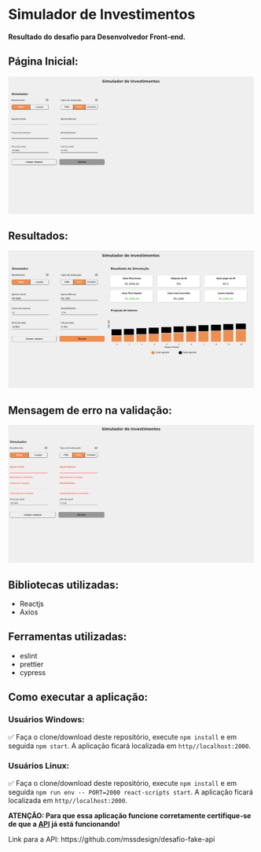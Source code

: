 <h1>Simulador de Investimentos</h1>
<h4>Resultado do desafio para Desenvolvedor Front-end.</h4>

<h2>Página Inicial:</h2>
<img src="https://github.com/mssdesign/portfolios/blob/main/portifolio_vs1/src/Assets/WebSitesPreview/calculator1.PNG?raw=true" target='_blank' width="500" height="280">

<h2>Resultados:</h2>
<img src="https://github.com/mssdesign/portfolios/blob/main/portifolio_vs1/src/Assets/WebSitesPreview/calculator2.PNG?raw=true" target='_blank' width="500" height="280">

<h2>Mensagem de erro na validação:</h2>
<img src="https://github.com/mssdesign/portfolios/blob/main/portifolio_vs1/src/Assets/WebSitesPreview/calculator3.PNG?raw=true" target='_blank' width="500" height="280">

<h2>Bibliotecas utilizadas:</h2>
<ul>
    <li>Reactjs</li>
    <li>Axios</li>
</ul>

<h2>Ferramentas utilizadas:</h2>
<ul>
  <li>eslint</li>
  <li>prettier</li>
  <li>cypress</li>
</ul>

<h2>Como executar a aplicação:</h2>
<h3>Usuários Windows:</h3>
<p>✅ Faça o clone/download deste repositório, execute <code>npm install</code> e em seguida <code>npm start</code>. A aplicação ficará localizada em <code>http//localhost:2000</code>.</p>

<h3>Usuários Linux:</h3>
<p>✅ Faça o clone/download deste repositório, execute <code>npm install</code> e em seguida <code>npm run env -- PORT=2000 react-scripts start</code>. A aplicação ficará localizada em <code>http//localhost:2000</code>.</p>
<p><strong>ATENÇÃO: Para que essa aplicação funcione corretamente certifique-se de que a <a href="https://github.com/mssdesign/desafio-fake-api">API</a> já está funcionando!</strong></p>
<p>Link para a API: https://github.com/mssdesign/desafio-fake-api</p>
